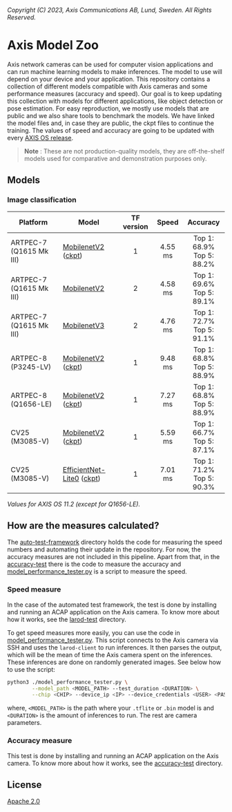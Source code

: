 *Copyright (C) 2023, Axis Communications AB, Lund, Sweden. All Rights Reserved.*

# Axis Model Zoo

Axis network cameras can be used for computer vision applications and can run machine learning models to make inferences. The model to use will depend on your device and your application. This repository contains a collection of different models compatible with Axis cameras and some performance measures (accuracy and speed). Our goal is to keep updating this collection with models for different applications, like object detection or pose estimation. For easy reproduction, we mostly use models that are public and we also share tools to benchmark the models. We have linked the model files and, in case they are public, the ckpt files to continue the training. The values of speed and accuracy are going to be updated with every [AXIS OS release](https://help.axis.com/axis-os-release-notes).

> **Note** : These are not production-quality models, they are off-the-shelf models used for comparative and demonstration purposes only.

## Models

### Image classification

| Platform | Model | TF version | Speed | Accuracy |
| ---------- | ---------- | :----------: | :----------: | :----------: |
| ARTPEC-7 (Q1615 Mk III) | [MobilenetV2](https://raw.githubusercontent.com/google-coral/test_data/master/mobilenet_v2_1.0_224_quant_edgetpu.tflite) ([ckpt](http://download.tensorflow.org/models/tflite_11_05_08/mobilenet_v2_1.0_224_quant.tgz)) | 1 | <!--A7_tf1_mnv2--> 4.55 ms <!--end_A7_tf1_mnv2--> | Top 1: 68.9% <br/> Top 5: 88.2% |
| ARTPEC-7 (Q1615 Mk III) | [MobilenetV2](https://raw.githubusercontent.com/google-coral/test_data/master/tf2_mobilenet_v2_1.0_224_ptq_edgetpu.tflite) | 2 | <!--A7_tf2_mnv2--> 4.58 ms <!--end_A7_tf2_mnv2--> | Top 1: 69.6% <br/> Top 5: 89.1%  |
| ARTPEC-7 (Q1615 Mk III) | [MobilenetV3](https://raw.githubusercontent.com/google-coral/test_data/master/tf2_mobilenet_v3_edgetpu_1.0_224_ptq_edgetpu.tflite) | 2 | <!--A7_tf2_mnv3--> 4.76 ms <!--end_A7_tf2_mnv3--> | Top 1: 72.7% <br/> Top 5: 91.1% |
| ARTPEC-8 (P3245-LV) | [MobilenetV2](https://raw.githubusercontent.com/google-coral/test_data/master/mobilenet_v2_1.0_224_quant.tflite) ([ckpt](http://download.tensorflow.org/models/tflite_11_05_08/mobilenet_v2_1.0_224_quant.tgz)) | 1  | <!--A8_P_tf1_mnv2--> 9.48 ms <!--end_A8_P_tf1_mnv2--> | Top 1: 68.8% <br/> Top 5: 88.9% |
| ARTPEC-8 (Q1656-LE)  | [MobilenetV2](https://raw.githubusercontent.com/google-coral/test_data/master/mobilenet_v2_1.0_224_quant.tflite) ([ckpt](http://download.tensorflow.org/models/tflite_11_05_08/mobilenet_v2_1.0_224_quant.tgz)) | 1  | <!--A8_tf1_mnv2--> 7.27 ms <!--end_A8_tf1_mnv2--> | Top 1: 68.8% <br/> Top 5: 88.9% |
| CV25 (M3085-V) | [MobilenetV2](https://acap-ml-model-storage.s3.amazonaws.com/mobilenetv2_cavalry.bin) ([ckpt](http://download.tensorflow.org/models/tflite_11_05_08/mobilenet_v2_1.0_224_quant.tgz)) | 1  | <!--cv25_tf1_mnv2--> 5.59 ms <!--end_cv25_tf1_mnv2--> | Top 1: 66.7% <br/> Top 5: 87.1% |
| CV25 (M3085-V) | [EfficientNet-Lite0](https://acap-ml-model-storage.s3.amazonaws.com/EfficientNet-lite0.bin) ([ckpt](https://storage.googleapis.com/cloud-tpu-checkpoints/efficientnet/lite/efficientnet-lite0.tar.gz)) | 1  | <!--cv25_tf1_ens--> 7.01 ms <!--end_cv25_tf1_ens--> | Top 1: 71.2% <br/> Top 5: 90.3% |

*Values for AXIS OS 11.2 (except for Q1656-LE).*

## How are the measures calculated?

The [auto-test-framework](./scripts/auto-test-framework) directory holds the code for measuring the speed numbers and automating their update in the repository. For now, the accuracy measures are not included in this pipeline. Apart from that, in the [accuracy-test](./scripts/accuracy-test) there is the code to measure the accuracy and [model_performance_tester.py](./scripts/model_performance_tester.py) is a script to measure the speed.

### Speed measure

In the case of the automated test framework, the test is done by installing and running an ACAP application on the Axis camera. To know more about how it works, see the [larod-test](./scripts/auto-test-framework/larod-test) directory.

To get speed measures more easily, you can use the code in [model_performance_tester.py](./scripts/model_performance_tester.py). This script connects to the Axis camera via SSH and uses the `larod-client` to run inferences. It then parses the output, which will be the mean of time the Axis camera spent on the inferences. These inferences are done on randomly generated images. See below how to use the script:

```sh
python3 ./model_performance_tester.py \
        --model_path <MODEL_PATH> --test_duration <DURATION> \
        --chip <CHIP> --device_ip <IP> --device_credentials <USER> <PASS> --camera_port <SSH_PORT>
```

where, `<MODEL_PATH>` is the path where your `.tflite` or `.bin` model is and `<DURATION>` is the amount of inferences to run. The rest are camera parameters.

### Accuracy measure

This test is done by installing and running an ACAP application on the Axis camera. To know more about how it works, see the [accuracy-test](./scripts/accuracy-test/) directory.

## License

[Apache 2.0](./LICENSE)
